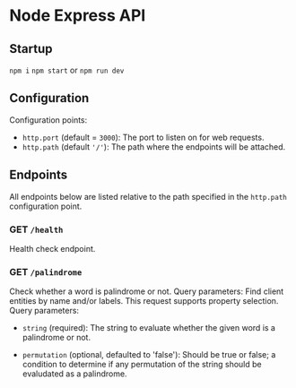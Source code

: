 # Node Express API

## Startup

`npm i`
`npm start` or `npm run dev`

## Configuration
Configuration points:

- `http.port` (default = `3000`): The port to listen on for web requests.
- `http.path` (default `'/'`): The path where the endpoints will be attached.

## Endpoints
All endpoints below are listed relative to the path specified in the `http.path` configuration point.

### GET `/health`
Health check endpoint.

### GET `/palindrome`
Check whether a word is palindrome or not. Query parameters:
Find client entities by name and/or labels. This request supports property selection. Query parameters:

- `string` (required): The string to evaluate whether the given word is a palindrome or not.

- `permutation` (optional, defaulted to 'false'): Should be true or false; a condition to determine if any permutation of the string should be evaludated as a palindrome.
